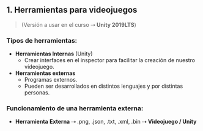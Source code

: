 ## 1. Herramientas para videojuegos

> (Versión a usar en el curso ⇢ **Unity 2019LTS**)



### Tipos de herramientas:

- **Herramientas Internas** (Unity)
  - Crear interfaces en el inspector para facilitar la creación de nuestro vídeojuego.
- **Herramientas externas**
  - Programas externos.
  - Pueden ser desarrollados en distintos lenguajes y por distintas personas.

### Funcionamiento de una herramienta externa:

- **Herramienta** **Externa**   ⇢   .png, .json, .txt, .xml, .bin  ⇢  **Videojuego / Unity**

